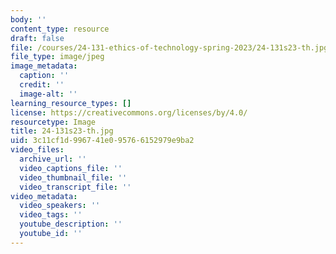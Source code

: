 ```yaml
---
body: ''
content_type: resource
draft: false
file: /courses/24-131-ethics-of-technology-spring-2023/24-131s23-th.jpg
file_type: image/jpeg
image_metadata:
  caption: ''
  credit: ''
  image-alt: ''
learning_resource_types: []
license: https://creativecommons.org/licenses/by/4.0/
resourcetype: Image
title: 24-131s23-th.jpg
uid: 3c11cf1d-9967-41e0-9576-6152979e9ba2
video_files:
  archive_url: ''
  video_captions_file: ''
  video_thumbnail_file: ''
  video_transcript_file: ''
video_metadata:
  video_speakers: ''
  video_tags: ''
  youtube_description: ''
  youtube_id: ''
---
```

